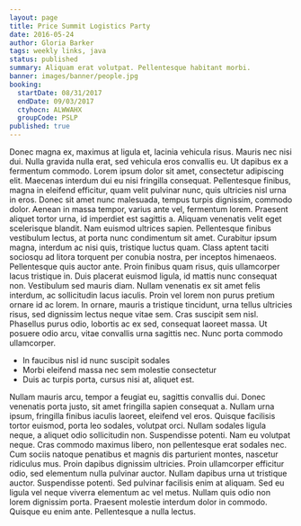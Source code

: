 ```yaml
---
layout: page
title: Price Summit Logistics Party
date: 2016-05-24
author: Gloria Barker
tags: weekly links, java
status: published
summary: Aliquam erat volutpat. Pellentesque habitant morbi.
banner: images/banner/people.jpg
booking:
  startDate: 08/31/2017
  endDate: 09/03/2017
  ctyhocn: ALWWAHX
  groupCode: PSLP
published: true
---
```

Donec magna ex, maximus at ligula et, lacinia vehicula risus. Mauris nec nisi dui. Nulla gravida nulla erat, sed vehicula eros convallis eu. Ut dapibus ex a fermentum commodo. Lorem ipsum dolor sit amet, consectetur adipiscing elit. Maecenas interdum dui eu nisi fringilla consequat. Pellentesque finibus, magna in eleifend efficitur, quam velit pulvinar nunc, quis ultricies nisl urna in eros. Donec sit amet nunc malesuada, tempus turpis dignissim, commodo dolor. Aenean in massa tempor, varius ante vel, fermentum lorem. Praesent aliquet tortor urna, id imperdiet est sagittis a. Aliquam venenatis velit eget scelerisque blandit. Nam euismod ultrices sapien.
Pellentesque finibus vestibulum lectus, at porta nunc condimentum sit amet. Curabitur ipsum magna, interdum ac nisi quis, tristique luctus quam. Class aptent taciti sociosqu ad litora torquent per conubia nostra, per inceptos himenaeos. Pellentesque quis auctor ante. Proin finibus quam risus, quis ullamcorper lacus tristique in. Duis placerat euismod ligula, id mattis nunc consequat non. Vestibulum sed mauris diam. Nullam venenatis ex sit amet felis interdum, ac sollicitudin lacus iaculis. Proin vel lorem non purus pretium ornare id ac lorem. In ornare, mauris a tristique tincidunt, urna tellus ultricies risus, sed dignissim lectus neque vitae sem. Cras suscipit sem nisl. Phasellus purus odio, lobortis ac ex sed, consequat laoreet massa. Ut posuere odio arcu, vitae convallis urna sagittis nec. Nunc porta commodo ullamcorper.

* In faucibus nisl id nunc suscipit sodales
* Morbi eleifend massa nec sem molestie consectetur
* Duis ac turpis porta, cursus nisi at, aliquet est.

Nullam mauris arcu, tempor a feugiat eu, sagittis convallis dui. Donec venenatis porta justo, sit amet fringilla sapien consequat a. Nullam urna ipsum, fringilla finibus iaculis laoreet, eleifend vel eros. Quisque facilisis tortor euismod, porta leo sodales, volutpat orci. Nullam sodales ligula neque, a aliquet odio sollicitudin non. Suspendisse potenti. Nam eu volutpat neque. Cras commodo maximus libero, non pellentesque erat sodales nec. Cum sociis natoque penatibus et magnis dis parturient montes, nascetur ridiculus mus. Proin dapibus dignissim ultricies. Proin ullamcorper efficitur odio, sed elementum nulla pulvinar auctor.
Nullam dapibus urna ut tristique auctor. Suspendisse potenti. Sed pulvinar facilisis enim at aliquam. Sed eu ligula vel neque viverra elementum ac vel metus. Nullam quis odio non lorem dignissim porta. Praesent molestie interdum dolor in commodo. Quisque eu enim ante. Pellentesque a nulla lectus.
